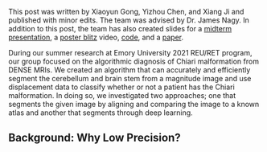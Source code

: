 This post was written by Xiaoyun Gong, Yizhou Chen, and Xiang Ji and published with minor edits. The team was advised by Dr. James Nagy. In addition to this post, the team has also created slides for a [midterm presentation](), a [poster blitz]() video, [code](), and a [paper]().

During our summer research at Emory University 2021 REU/RET program, our group focused on the algorithmic diagnosis of Chiari malformation from DENSE MRIs. We created an algorithm that can accurately and efficiently segment the cerebellum and brain stem from a magnitude image and use displacement data to classify whether or not a patient has the Chiari malformation. In doing so, we investigated two approaches; one that segments the given image by aligning and comparing the image to a known atlas and another that segments through deep learning.

## Background: Why Low Precision?


